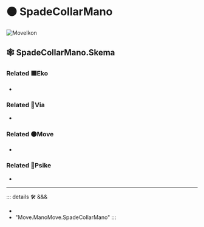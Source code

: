 # 🟠 <move>SpadeCollarMano</move>

![MoveIkon](/Move/Move_Ikon.png)

## 🕸 SpadeCollarMano.Skema

### Related 🟩<eko>Eko</eko>

-

### Related 🔻<via>Via</via>

-

### Related 🟠<move>Move</move>

-

### Related 💜<psike>Psike</psike>

-

---

<!-- =================================================== -->
<!-- =================================================== -->
<!-- =================================================== -->
<!-- =================================================== -->
<!-- =================================================== -->
::: details 🛠 <dev>&&&</dev>

-
- "Move.ManoMove.SpadeCollarMano"
:::
